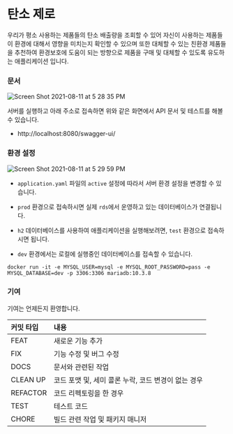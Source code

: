 # 탄소 제로

우리가 평소 사용하는 제품들의 탄소 배출량을 조회할 수 있어 자신이 사용하는 제품들이 환경에 대해서 영향을 미치는지 확인할 수 있으며
또한 대체할 수 있는 친환경 제품들을 추천하여 환경보호에 도움이 되는 방향으로 제품을 구매 및 대체할 수 있도록 유도하는 애플리케이션 입니다.

### 문서

![Screen Shot 2021-08-11 at 5 28 35 PM](https://user-images.githubusercontent.com/14002238/128996327-fcb5e218-ada7-4de5-b25f-d1907a0787c1.png)

서버를 실행하고 아래 주소로 접속하면 위와 같은 화면에서 API 문서 및 테스트를 해볼 수 있습니다.

- http://localhost:8080/swagger-ui/

### 환경 설정

![Screen Shot 2021-08-11 at 5 29 59 PM](https://user-images.githubusercontent.com/14002238/128996500-100028c9-42a3-4714-a866-545f2c466a4f.png)

- `application.yaml` 파일의 `active` 설정에 따라서 서버 환경 설정을 변경할 수 있습니다.

- `prod` 환경으로 접속하시면 실제 `rds`에서 운영하고 있는 데이터베이스가 연결됩니다.

- `h2` 데이터베이스를 사용하여 애플리케이션을 실행해보려면, `test` 환경으로 접속하시면 됩니다.

- `dev` 환경에서는 로컬에 실행중인 데이터베이스를 접속할 수 있습니다.

```
docker run -it -e MYSQL_USER=mysql -e MYSQL_ROOT_PASSWORD=pass -e MYSQL_DATABASE=dev -p 3306:3306 mariadb:10.3.8
```

### 기여

기여는 언제든지 환영합니다.

| 커밋 타입 | 내용 |
|:--------|:-----|
|    FEAT     |  새로운 기능 추가    |
|     FIX    |   기능 수정 및 버그 수정   |
|     DOCS    |   문서와 관련된 작업   |
|    CLEAN UP |   코드 포맷 및, 세미 콜론 누락, 코드 변경이 없는 경우   |
|     REFACTOR    |   코드 리펙토링을 한 경우   |
|     TEST    |   테스트 코드   |
|     CHORE    |   빌드 관련 작업 및 패키지 매니저   |
